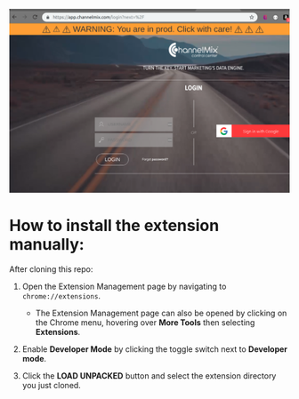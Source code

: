 ![Example](example1.png "Example")


# How to install the extension manually:

After cloning this repo:

1. Open the Extension Management page by navigating to `chrome://extensions`.
   * The Extension Management page can also be opened by clicking on the Chrome menu, hovering over **More Tools** then selecting **Extensions**.

2. Enable **Developer Mode** by clicking the toggle switch next to **Developer mode**.

3. Click the **LOAD UNPACKED** button and select the extension directory you just cloned.
